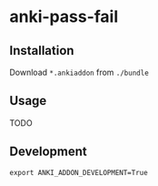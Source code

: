 # anki-pass-fail

## Installation

Download `*.ankiaddon` from `./bundle`

## Usage

TODO

## Development

```shell
export ANKI_ADDON_DEVELOPMENT=True
```
